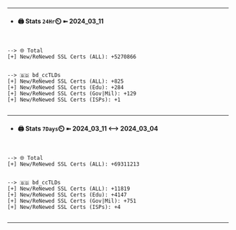 

---
- #### 🖨️ **Stats** `24Hr`⏲️ ➼ 2024_03_11
```console


--> 🌐 Total
[+] New/ReNewed SSL Certs (ALL): +5270866


--> 🇧🇩 bd_ccTLDs
[+] New/ReNewed SSL Certs (ALL): +825
[+] New/ReNewed SSL Certs (Edu): +284
[+] New/ReNewed SSL Certs (Gov|Mil): +129
[+] New/ReNewed SSL Certs (ISPs): +1


```

---
- #### 🖨️ **Stats** `7Days`⏲️ ➼ 2024_03_11 <--> 2024_03_04
```console


--> 🌐 Total
[+] New/ReNewed SSL Certs (ALL): +69311213


--> 🇧🇩 bd_ccTLDs
[+] New/ReNewed SSL Certs (ALL): +11819
[+] New/ReNewed SSL Certs (Edu): +4147
[+] New/ReNewed SSL Certs (Gov|Mil): +751
[+] New/ReNewed SSL Certs (ISPs): +4


```

---


